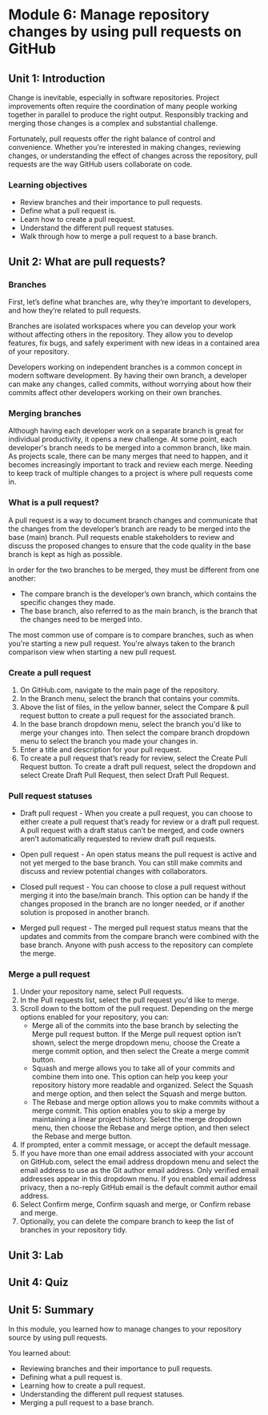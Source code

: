 # Module 6: Manage repository changes by using pull requests on GitHub

## Unit 1: Introduction
Change is inevitable, especially in software repositories. Project improvements often require the coordination of many people working together in parallel to produce the right output. Responsibly tracking and merging those changes is a complex and substantial challenge.

Fortunately, pull requests offer the right balance of control and convenience. Whether you're interested in making changes, reviewing changes, or understanding the effect of changes across the repository, pull requests are the way GitHub users collaborate on code.

### Learning objectives

- Review branches and their importance to pull requests.
- Define what a pull request is.
- Learn how to create a pull request.
- Understand the different pull request statuses.
- Walk through how to merge a pull request to a base branch.

## Unit 2: What are pull requests?

### Branches
First, let’s define what branches are, why they’re important to developers, and how they’re related to pull requests.

Branches are isolated workspaces where you can develop your work without affecting others in the repository. They allow you to develop features, fix bugs, and safely experiment with new ideas in a contained area of your repository.

Developers working on independent branches is a common concept in modern software development. By having their own branch, a developer can make any changes, called commits, without worrying about how their commits affect other developers working on their own branches.

### Merging branches
Although having each developer work on a separate branch is great for individual productivity, it opens a new challenge. At some point, each developer's branch needs to be merged into a common branch, like main. As projects scale, there can be many merges that need to happen, and it becomes increasingly important to track and review each merge. Needing to keep track of multiple changes to a project is where pull requests come in.

### What is a pull request?
A pull request is a way to document branch changes and communicate that the changes from the developer’s branch are ready to be merged into the base (main) branch. Pull requests enable stakeholders to review and discuss the proposed changes to ensure that the code quality in the base branch is kept as high as possible.

In order for the two branches to be merged, they must be different from one another:

- The compare branch is the developer’s own branch, which contains the specific changes they made.
- The base branch, also referred to as the main branch, is the branch that the changes need to be merged into.

The most common use of compare is to compare branches, such as when you're starting a new pull request. You're always taken to the branch comparison view when starting a new pull request.

### Create a pull request

1. On GitHub.com, navigate to the main page of the repository.
2. In the Branch menu, select the branch that contains your commits.
3. Above the list of files, in the yellow banner, select the Compare & pull request button to create a pull request for the associated branch.
4. In the base branch dropdown menu, select the branch you'd like to merge your changes into. Then select the compare branch dropdown menu to select the branch you made your changes in.
5. Enter a title and description for your pull request.
6. To create a pull request that’s ready for review, select the Create Pull Request button. To create a draft pull request, select the dropdown and select Create Draft Pull Request, then select Draft Pull Request.

### Pull request statuses
- Draft pull request - When you create a pull request, you can choose to either create a pull request that’s ready for review or a draft pull request. A pull request with a draft status can’t be merged, and code owners aren’t automatically requested to review draft pull requests.

- Open pull request - An open status means the pull request is active and not yet merged to the base branch. You can still make commits and discuss and review potential changes with collaborators.

- Closed pull request - You can choose to close a pull request without merging it into the base/main branch. This option can be handy if the changes proposed in the branch are no longer needed, or if another solution is proposed in another branch.

- Merged pull request - The merged pull request status means that the updates and commits from the compare branch were combined with the base branch. Anyone with push access to the repository can complete the merge.

### Merge a pull request
1. Under your repository name, select Pull requests.
2. In the Pull requests list, select the pull request you'd like to merge.
3. Scroll down to the bottom of the pull request. Depending on the merge options enabled for your repository, you can:
    - Merge all of the commits into the base branch by selecting the Merge pull request button. If the Merge pull request option isn’t shown, select the merge dropdown menu, choose the Create a merge commit option, and then select the Create a merge commit button.
    - Squash and merge allows you to take all of your commits and combine them into one. This option can help you keep your repository history more readable and organized. Select the Squash and merge option, and then select the Squash and merge button.
    - The Rebase and merge option allows you to make commits without a merge commit. This option enables you to skip a merge by maintaining a linear project history. Select the merge dropdown menu, then choose the Rebase and merge option, and then select the Rebase and merge button.
4. If prompted, enter a commit message, or accept the default message.
5. If you have more than one email address associated with your account on GitHub.com, select the email address dropdown menu and select the email address to use as the Git author email address. Only verified email addresses appear in this dropdown menu. If you enabled email address privacy, then a no-reply GitHub email is the default commit author email address.
6. Select Confirm merge, Confirm squash and merge, or Confirm rebase and merge.
7. Optionally, you can delete the compare branch to keep the list of branches in your repository tidy.

## Unit 3: Lab

## Unit 4: Quiz

## Unit 5: Summary
In this module, you learned how to manage changes to your repository source by using pull requests.

You learned about:

- Reviewing branches and their importance to pull requests.
- Defining what a pull request is.
- Learning how to create a pull request.
- Understanding the different pull request statuses.
- Merging a pull request to a base branch.
